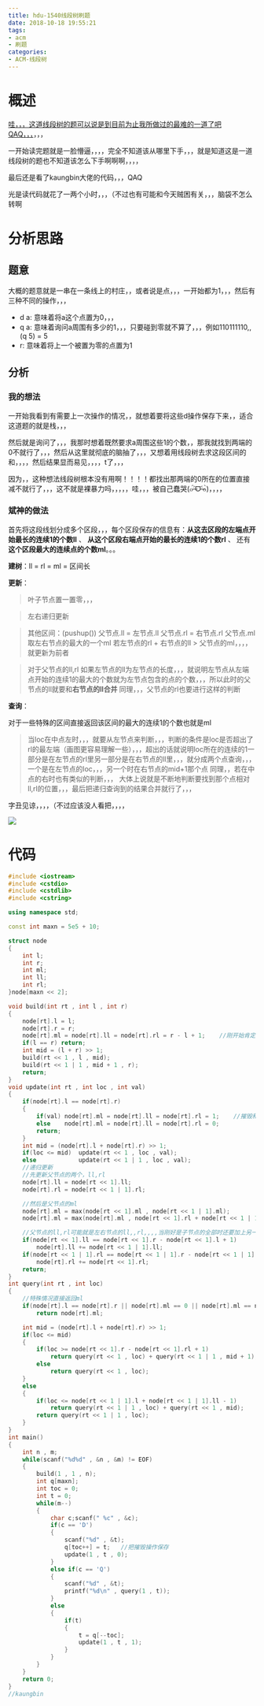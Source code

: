 ```yaml
---
title: hdu-1540线段树刷题
date: 2018-10-18 19:55:21
tags:
- acm
- 刷题
categories:
- ACM-线段树
---
```


# 概述

[哇，，，这道线段树的题可以说是到目前为止我所做过的最难的一道了吧QAQ，，，](http://acm.hdu.edu.cn/showproblem.php?pid=1540)，，，

一开始读完题就是一脸懵逼，，，，完全不知道该从哪里下手，，，就是知道这是一道线段树的题也不知道该怎么下手啊啊啊，，，，

最后还是看了kaungbin大佬的代码，，，QAQ

光是读代码就花了一两个小时，，，（不过也有可能和今天贼困有关，，，脑袋不怎么转啊

<!-- more -->

# 分析思路

## 题意

大概的题意就是一串在一条线上的村庄，，或者说是点，，，一开始都为1，，，然后有三种不同的操作，，，

+ d a: 意味着将a这个点置为0，，，
+ q a: 意味着询问a周围有多少的1，，，只要碰到零就不算了，，，例如110111110,,(q 5) = 5
+ r: 意味着将上一个被置为零的点置为1 

## 分析

### 我的想法

一开始我看到有需要上一次操作的情况，，就想着要将这些d操作保存下来，，适合这道题的就是栈，，，

然后就是询问了，，，我那时想着既然要求a周围这些1的个数，，那我就找到两端的0不就行了，，，然后从这里就彻底的脑抽了，，，又想着用线段树去求这段区间的和，，，，然后结果显而易见，，，，t了，，，

因为，，这种想法线段树根本没有用啊！！！！都找出那两端的0所在的位置直接减不就行了，，，这不就是裸暴力吗，，，，，哇，，，被自己蠢哭(๐॔˃̶ᗜ˂̶๐॓)，，，，

### 斌神的做法

首先将这段线划分成多个区段，，，每个区段保存的信息有：**从这去区段的左端点开始最长的连续1的个数ll** 、 **从这个区段右端点开始的最长的连续1的个数rl** 、 还有**这个区段最大的连续点的个数ml**。。。

**建树**：ll = rl = ml = 区间长

**更新**： 

> 叶子节点置一置零，，，

> 左右递归更新

> 其他区间：(pushup())
> 父节点.ll = 左节点.ll     父节点.rl = 右节点.rl
> 父节点.ml取左右节点的最大的一个ml
> 若左节点的rl + 右节点的ll > 父节点的ml，，，，就更新为前者

> 对于父节点的ll,rl
> 如果左节点的ll为左节点的长度，，，就说明左节点从左端点开始的连续1的最大的个数就为左节点包含的点的个数，，，所以此时的父节点的ll就要和**右节点的ll合并**
> 同理，，，父节点的rl也要进行这样的判断

**查询**：

对于一些特殊的区间直接返回该区间的最大的连续1的个数也就是ml

> 当loc在中点左时，，，就要从左节点来判断，，，判断的条件是loc是否超出了rl的最左端（画图更容易理解一些），，，超出的话就说明loc所在的连续的1一部分是在左节点的rl里另一部分是在右节点的ll里，，，就分成两个点查询，，，一个是在左节点的loc，，，另一个时在右节点的mid+1那个点
> 同理，，若在中点的右时也有类似的判断，，，
> 大体上说就是不断地判断要找到那个点相对ll,rl的位置，，，最后把递归查询到的结果合并就行了，，，

字丑见谅，，，，（不过应该没人看把，，，，

![](https://img2018.cnblogs.com/blog/1028485/201810/1028485-20181018204849235-921393699.jpg)

# 代码

```cpp
#include <iostream>
#include <cstdio>
#include <cstdlib>
#include <cstring>

using namespace std;

const int maxn = 5e5 + 10;

struct node
{
    int l;
    int r;
    int ml;
    int ll;
    int rl;
}node[maxn << 2];

void build(int rt , int l , int r)
{
    node[rt].l = l;
    node[rt].r = r;
    node[rt].ml = node[rt].ll = node[rt].rl = r - l + 1;    //刚开始肯定是区间的长度
    if(l == r) return;
    int mid = (l + r) >> 1;
    build(rt << 1 , l , mid);
    build(rt << 1 | 1 , mid + 1 , r);
    return;
}
void update(int rt , int loc , int val)
{
    if(node[rt].l == node[rt].r)
    {
        if(val) node[rt].ml = node[rt].ll = node[rt].rl = 1;    //摧毁和重建两种
        else    node[rt].ml = node[rt].ll = node[rt].rl = 0;
        return;
    }
    int mid = (node[rt].l + node[rt].r) >> 1;
    if(loc <= mid)  update(rt << 1 , loc , val);
    else            update(rt << 1 | 1 , loc , val);
    //递归更新
    //先更新父节点的两个，ll,rl
    node[rt].ll = node[rt << 1].ll;
    node[rt].rl = node[rt << 1 | 1].rl;

    //然后是父节点的ml
    node[rt].ml = max(node[rt << 1].ml , node[rt << 1 | 1].ml);
    node[rt].ml = max(node[rt].ml , node[rt << 1].rl + node[rt << 1 | 1].ll);

    //父节点的ll,rl可能就是左右节点的ll,,rl,,,,当刚好是子节点的全部时还要加上另一个区间的一部分
    if(node[rt << 1].ll == node[rt << 1].r - node[rt << 1].l + 1)
        node[rt].ll += node[rt << 1 | 1].ll;
    if(node[rt << 1 | 1].rl == node[rt << 1 | 1].r - node[rt << 1 | 1].l + 1)
        node[rt].rl += node[rt << 1].rl;
    return;
}
int query(int rt , int loc)
{
    //特殊情况直接返回ml
    if(node[rt].l == node[rt].r || node[rt].ml == 0 || node[rt].ml == node[rt].r - node[rt].l + 1)
        return node[rt].ml;

    int mid = (node[rt].l + node[rt].r) >> 1;
    if(loc <= mid)
    {
        if(loc >= node[rt << 1].r - node[rt << 1].rl + 1)
            return query(rt << 1 , loc) + query(rt << 1 | 1 , mid + 1);
        else
            return query(rt << 1 , loc);
    }
    else
    {
        if(loc <= node[rt << 1 | 1].l + node[rt << 1 | 1].ll - 1)
            return query(rt << 1 | 1 , loc) + query(rt << 1 , mid);
        return query(rt << 1 | 1 , loc);
    }
}
int main()
{
    int n , m;
    while(scanf("%d%d" , &n , &m) != EOF)
    {
        build(1 , 1 , n);
        int q[maxn];
        int toc = 0;
        int t = 0;
        while(m--)
        {
            char c;scanf(" %c" , &c);
            if(c == 'D')
            {
                scanf("%d" , &t);
                q[toc++] = t;   //把摧毁操作保存
                update(1 , t , 0);
            }
            else if(c == 'Q')
            {
                scanf("%d" , &t);
                printf("%d\n" , query(1 , t));
            }
            else
            {
                if(t)
                {
                    t = q[--toc];
                    update(1 , t , 1);
                }
            }
        }
    }
    return 0;
}
//kaungbin

```